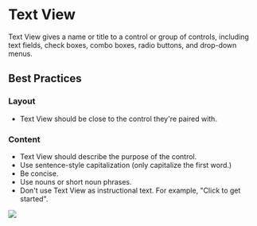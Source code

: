 # Text View

Text View gives a name or title to a control or group of controls, including text fields, check boxes, combo boxes, radio buttons, and drop-down menus.

## Best Practices

### Layout

* Text View should be close to the control they're paired with.

### Content

* Text View should describe the purpose of the control.
* Use sentence-style capitalization (only capitalize the first word.)
* Be concise.
* Use nouns or short noun phrases.
* Don't use Text View as instructional text. For example, "Click to get started".

![](https://tesseractimaging.atlassian.net/wiki/download/thumbnails/78809392/Text%20View.png?version=1\&modificationDate=1600757600521\&cacheVersion=1\&api=v2\&width=442)
